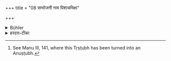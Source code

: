 +++
title = "08 सम्भोजनी नाम पिशाचभिक्षा"

+++

<details><summary>Bühler</summary>

8. The food eaten (at a sacrifice) by persons related to the giver is, indeed, a gift offered to the goblins. It reaches neither the Manes nor the [^4]  gods. Losing its power (to procure heaven), it errs about in this world as a cow that has lost its calf runs into a strange stable.


[^4]:  See Manu III, 141, where this Tṛṣṭubh has been turned into an Anuṣṭubh.
</details>

<details><summary>हरदत्त-टीका</summary>

## सूत्रम्
सम्भोजनी नाम पिशाचभिक्षा नैषा पितॄन् गच्छति नोऽथ देवान् । इहैव सा चरति क्षीणपुण्या शालान्तरे गौरिव नष्टवत्सा ॥८॥  
### टिप्पनी
परस्परं भुञ्जतेऽस्यामिति सम्भोजनी । अधिकरणे ल्युट् । नामेदमस्याः पिशाचभिक्षायाः । नैषा पितॄन् गच्छति नाऽपि देवान् । किं तु क्षीणपुण्या परलोकप्रयोजनरहिता सती इहैव चरति लोके यथा गौर्मृतवत्सा गृहाभ्यन्तर एव चरति न बहिर्गच्छति तद्वदेतत् ॥८॥
</details>
